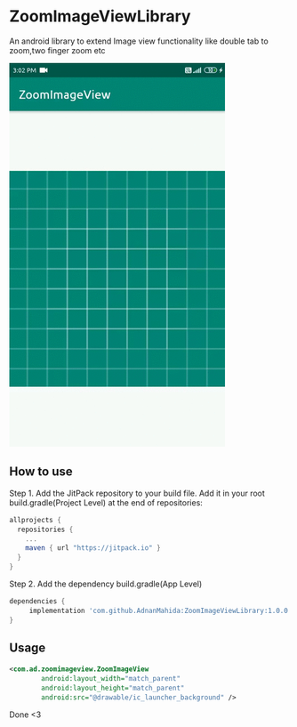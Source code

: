 # ZoomImageViewLibrary
An android library to extend Image view functionality like double tab to zoom,two finger zoom etc

![](Screenrecorder.gif)


How to use
---
Step 1. Add the JitPack repository to your build file. Add it in your root build.gradle(Project Level) at the end of repositories:
```gradle
allprojects {
  repositories {
    ...
    maven { url "https://jitpack.io" }
  }
}
```

Step 2. Add the dependency build.gradle(App Level)
```gradle
dependencies {
     implementation 'com.github.AdnanMahida:ZoomImageViewLibrary:1.0.0'
}
```

Usage
---
```xml
<com.ad.zoomimageview.ZoomImageView
        android:layout_width="match_parent"
        android:layout_height="match_parent"
        android:src="@drawable/ic_launcher_background" />
```

Done <3
